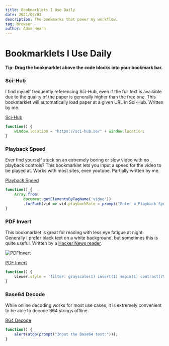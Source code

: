 ```yaml
---
title: Bookmarklets I Use Daily
date: 2021/05/03
description: The bookmarks that power my workflow.
tag: browser
author: Adam Hearn
---
```

# Bookmarklets I Use Daily

**Tip: Drag the bookmarklet above the code blocks into your bookmark bar.**

### Sci-Hub

I find myself frequently referencing Sci-Hub, even if the full text is available due to the quality of the paper is generally higher than the free one. This bookmarklet will automatically load paper at a given URL in Sci-Hub. Written by me.

<a href="javascript:(function(){window.location=&quot;https://sci-hub.se/&quot;+window.location})()" title="Sci-Hub Bookmark">Sci-Hub</a>

```javascript
function() {
    window.location = "https://sci-hub.se/" + window.location;
}
```



### Playback Speed

Ever find yourself stuck on an extremely boring or slow  video with no playback controls? This bookmarklet lets you input a speed for the video to be played at. Works with most sites, even youtube. Partially written by me.

<a href="javascript:(function(){Array.from(document.getElementsByTagName(&apos;video&apos;)).forEach(vid=&gt;vid.playbackRate=prompt(&quot;Enter a Playback Speed&quot;))})()" title="Playback Speed Bookmark">Playback Speed</a>

```javascript
function() {
    Array.from(
        document.getElementsByTagName('video'))
        .forEach(vid => vid.playbackRate = prompt("Enter a Playback Speed"));
}
```



### PDF Invert

This bookmarklet is great for reading with less eye fatigue at night. Generally I prefer black text on a white background, but sometimes this is quite useful. Written by a [Hacker News reader](https://news.ycombinator.com/item?id=25180600).

![PDFInvert](/public/images/1/PDFInvert.png1/PDFInvert.png)

<a href="javascript:(function(){viewer.style=&apos;filter: grayscale(1) invert(1) sepia(1) contrast(75%)&apos;})()" title="PDF Inversion Bookmark">PDF Invert</a>

```javascript
function() {
    viewer.style = 'filter: grayscale(1) invert(1) sepia(1) contrast(75%)';
}
```



### Base64 Decode

While online decoding works for most use cases, it is extremely convenient to be able to decode B64 strings offline.

<a href="javascript:(function(){alert(atob(prompt(&quot;Input the Base64 text:&quot;)))})()" title="Base64 Decoder">B64 Decode</a>

```javascript
function() {
    alert(atob(prompt("Input the Base64 text:")));
}
```

